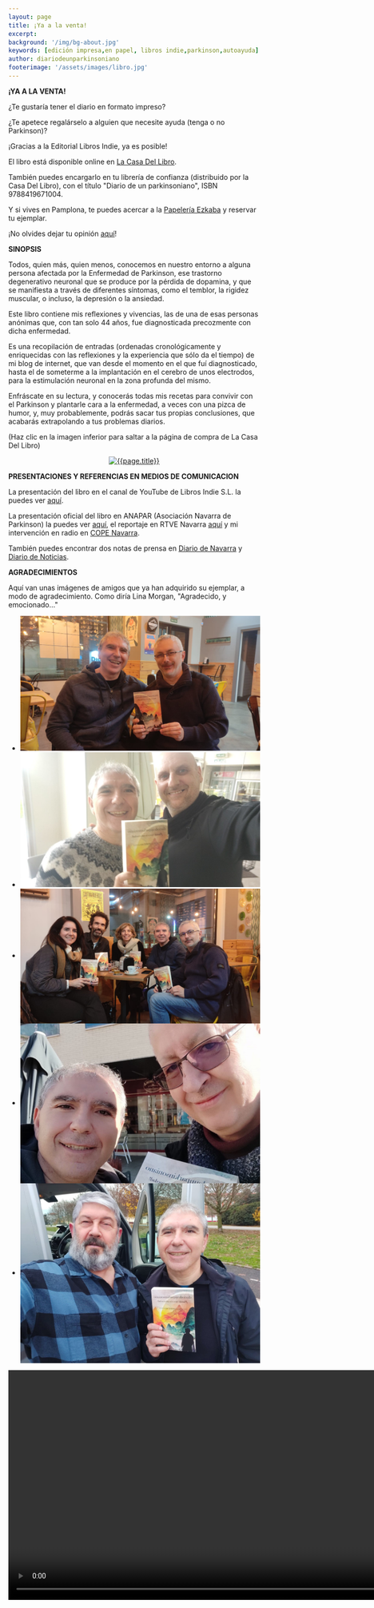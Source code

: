 ```yaml
---
layout: page
title: ¡Ya a la venta!
excerpt: 
background: '/img/bg-about.jpg'
keywords: [edición impresa,en papel, libros indie,parkinson,autoayuda]
author: diariodeunparkinsoniano
footerimage: '/assets/images/libro.jpg'
---
```

**¡YA A LA VENTA!**

¿Te gustaría tener el diario en formato impreso?

¿Te apetece regalárselo a alguien que necesite ayuda (tenga o no Parkinson)?

¡Gracias a la Editorial Libros Indie, ya es posible!

El libro está disponible online en [La Casa Del Libro](https://www.casadellibro.com/libro-diariodeunparkinsoniano-plantale-cara-a-tu-enfermedad/9788419671004/13429952).

También puedes encargarlo en tu librería de confianza (distribuido por la Casa Del Libro), con el título "Diario de un parkinsoniano", ISBN 9788419671004.

Y si vives en Pamplona, te puedes acercar a la [Papelería Ezkaba](https://goo.gl/maps/XdCYyDgke24D3Kc67) y reservar tu ejemplar.

¡No olvides dejar tu opinión [aquí](https://www.casadellibro.com/libro-diariodeunparkinsoniano-plantale-cara-a-tu-enfermedad/9788419671004/13429952)!

**SINOPSIS**

Todos, quien más, quien menos, conocemos en nuestro entorno a alguna persona afectada por la Enfermedad de Parkinson, ese trastorno degenerativo neuronal que se produce por la pérdida de dopamina, y que se manifiesta a través de diferentes síntomas, como el temblor, la rigidez muscular, o incluso, la depresión o la ansiedad.

Este libro contiene mis reflexiones y vivencias, las de una de esas personas anónimas que, con tan solo 44 años, fue diagnosticada precozmente con dicha enfermedad. 

Es una recopilación de entradas (ordenadas cronológicamente y enriquecidas con las reflexiones y la experiencia que sólo da el tiempo) de mi blog de internet, que van desde el momento en el que fuí diagnosticado, hasta el de someterme a la implantación en el cerebro de unos electrodos, para la estimulación neuronal en la zona profunda del mismo.

Enfráscate en su lectura, y conocerás todas mis recetas para convivir con el Parkinson y plantarle cara a la enfermedad, a veces con una pizca de humor, y, muy probablemente, podrás sacar tus propias conclusiones, que acabarás extrapolando a tus problemas diarios.

(Haz clic en la imagen inferior para saltar a la página de compra de La Casa Del Libro)
<div align="center">
<a href="https://www.casadellibro.com/libro-diariodeunparkinsoniano-plantale-cara-a-tu-enfermedad/9788419671004/13429952">
<img class="img-fluid"   src="{{page.footerimage}}" alt="{{page.title}}"  />
</a>
</div>

**PRESENTACIONES Y REFERENCIAS EN MEDIOS DE COMUNICACION**

La presentación del libro en el canal de YouTube de Libros Indie S.L. la puedes ver [aquí](https://youtu.be/3zu1g4SRBlM).

La presentación oficial del libro en ANAPAR (Asociación Navarra de Parkinson) la puedes ver [aquí](https://youtu.be/DSrY-DeXWRo), el reportaje en RTVE Navarra [aquí](https://youtu.be/_RtlwnljjgU) y mi intervención en radio en [COPE Navarra](https://youtu.be/xLF3Qn289WQ).

También puedes encontrar dos notas de prensa en [Diario de Navarra](https://www.diariodenavarra.es/noticias/navarra/2023/05/19/antonio-liberal-afectado-parkinson-recoge-libro-recetas-plantarle-cara-enfermedad-569131-300.html) y [Diario de Noticias](https://www.noticiasdenavarra.com/sociedad/2023/05/19/libro-diariodeunparkinsoniano-recoge-recetas-plantarle-6823313.html).

**AGRADECIMIENTOS**

Aquí van unas imágenes de amigos que ya han adquirido su ejemplar, a modo de agradecimiento.
Como diría Lina Morgan, "Agradecido, y emocionado..."

<div class="slider-frame">
        <ul>
            <li><img src="/assets/libro/ilde.jpg" alt=""></li>
            <li><img  src="/assets/libro/visi.jpg" alt=""></li>
            <li><img align="center" src="/assets/libro/compisteleco.jpg" alt=""></li>
            <li><img align="center" src="/assets/libro/koldo.jpg" alt=""></li>
             <li><img align="center" src="/assets/libro/miguel.jpg" alt=""></li>
        </ul>
    </div>

<div align="center">
<video width="auto" height="460"  controls >
  <source src="/assets/libro/libro.mp4" type="video/mp4">
  Your browser does not support the video tag.
</video>

</div>
